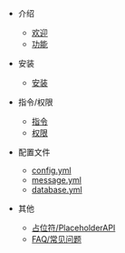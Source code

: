 - 介绍

  - [欢迎](README.md)
  - [功能](features.md)

- 安装

  - [安装](install.md)

- 指令/权限

  - [指令](commands.md)
  - [权限](permissions.md)

- 配置文件

  - [config.yml](config.yml.md)
  - [message.yml](message.yml.md)
  - [database.yml](database.yml.md)

- 其他

  - [占位符/PlaceholderAPI](papi.md)
  - [FAQ/常见问题](FAQ.md)